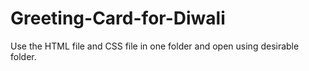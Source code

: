 # Greeting-Card-for-Diwali

Use the HTML file and CSS file in one folder and open using desirable folder.
